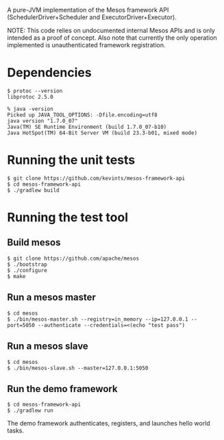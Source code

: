 A pure-JVM implementation of the Mesos framework API
(SchedulerDriver+Scheduler and ExecutorDriver+Executor).

NOTE: This code relies on undocumented internal Mesos APIs and is
only intended as a proof of concept. Also note that currently the
only operation implemented is unauthenticated framework registration.

Dependencies
============

```
$ protoc --version
libprotoc 2.5.0

% java -version
Picked up JAVA_TOOL_OPTIONS: -Dfile.encoding=utf8
java version "1.7.0_07"
Java(TM) SE Runtime Environment (build 1.7.0_07-b10)
Java HotSpot(TM) 64-Bit Server VM (build 23.3-b01, mixed mode)
```

Running the unit tests
======================
```
$ git clone https://github.com/kevints/mesos-framework-api
$ cd mesos-framework-api
$ ./gradlew build
```

Running the test tool
=====================

Build mesos
-----------
```
$ git clone https://github.com/apache/mesos
$ ./bootstrap
$ ./configure
$ make
```

Run a mesos master
------------------
```
$ cd mesos
$ ./bin/mesos-master.sh --registry=in_memory --ip=127.0.0.1 --port=5050 --authenticate --credentials=<(echo "test pass")
```

Run a mesos slave
-----------------
```
$ cd mesos
$ ./bin/mesos-slave.sh --master=127.0.0.1:5050
```

Run the demo framework
----------------------
```
$ cd mesos-framework-api
$ ./gradlew run
```
The demo framework authenticates, registers, and launches hello world tasks.
